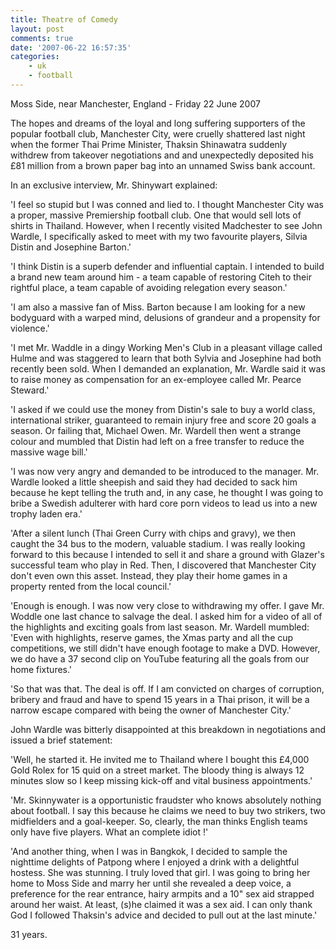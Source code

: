 ```yaml
---
title: Theatre of Comedy
layout: post
comments: true
date: '2007-06-22 16:57:35'
categories:
    - uk
    - football
---
```

Moss Side, near Manchester, England - Friday 22 June 2007

The hopes and dreams of the loyal and long suffering supporters of the
popular football club, Manchester City, were cruelly shattered last
night when the former Thai Prime Minister, Thaksin Shinawatra suddenly
withdrew from takeover negotiations and and unexpectedly deposited his
&pound;81 million from a brown paper bag into an unnamed Swiss bank
account.

In an exclusive interview, Mr. Shinywart explained:

'I feel so stupid but I was conned and lied to. I thought Manchester
City was a proper, massive Premiership football club. One that would
sell lots of shirts in Thailand. However, when I recently visited
Madchester to see John Wardle, I specifically asked to meet with my
two favourite players, Silvia Distin and Josephine Barton.'

'I think Distin is a superb defender and influential captain. I
intended to build a brand new team around him - a team capable of
restoring Citeh to their rightful place, a team capable of avoiding
relegation every season.'

'I am also a massive fan of Miss. Barton because I am looking for a
new bodyguard with a warped mind, delusions of grandeur and a
propensity for violence.'

'I met Mr. Waddle in a dingy Working Men's Club in a pleasant village
called Hulme and was staggered to learn that both Sylvia and Josephine
had both recently been sold. When I demanded an explanation,
Mr. Wardle said it was to raise money as compensation for an
ex-employee called Mr.  Pearce Steward.'

'I asked if we could use the money from Distin's sale to buy a world
class, international striker, guaranteed to remain injury free and
score 20 goals a season. Or failing that, Michael Owen. Mr. Wardell
then went a strange colour and mumbled that Distin had left on a free
transfer to reduce the massive wage bill.'

'I was now very angry and demanded to be introduced to the
manager. Mr.  Wardle looked a little sheepish and said they had
decided to sack him because he kept telling the truth and, in any
case, he thought I was going to bribe a Swedish adulterer with hard
core porn videos to lead us into a new trophy laden era.'

'After a silent lunch (Thai Green Curry with chips and gravy), we then
caught the 34 bus to the modern, valuable stadium. I was really
looking forward to this because I intended to sell it and share a
ground with Glazer's successful team who play in Red. Then, I
discovered that Manchester City don't even own this asset. Instead,
they play their home games in a property rented from the local
council.'

'Enough is enough. I was now very close to withdrawing my offer. I
gave Mr. Woddle one last chance to salvage the deal. I asked him for a
video of all of the highlights and exciting goals from last
season. Mr.  Wardell mumbled: 'Even with highlights, reserve games,
the Xmas party and all the cup competitions, we still didn't have
enough footage to make a DVD. However, we do have a 37 second clip on
YouTube featuring all the goals from our home fixtures.'

'So that was that. The deal is off. If I am convicted on charges of
corruption, bribery and fraud and have to spend 15 years in a Thai
prison, it will be a narrow escape compared with being the owner of
Manchester City.'

John Wardle was bitterly disappointed at this breakdown in
negotiations and issued a brief statement:

'Well, he started it. He invited me to Thailand where I bought this
&pound;4,000 Gold Rolex for 15 quid on a street market. The bloody
thing is always 12 minutes slow so I keep missing kick-off and vital
business appointments.'

'Mr. Skinnywater is a opportunistic fraudster who knows absolutely
nothing about football. I say this because he claims we need to buy
two strikers, two midfielders and a goal-keeper. So, clearly, the man
thinks English teams only have five players. What an complete idiot !'

'And another thing, when I was in Bangkok, I decided to sample the
nighttime delights of Patpong where I enjoyed a drink with a
delightful hostess. She was stunning. I truly loved that girl. I was
going to bring her home to Moss Side and marry her until she revealed
a deep voice, a preference for the rear entrance, hairy armpits and a
10" sex aid strapped around her waist. At least, (s)he claimed it was
a sex aid. I can only thank God I followed Thaksin's advice and
decided to pull out at the last minute.'

31 years.
